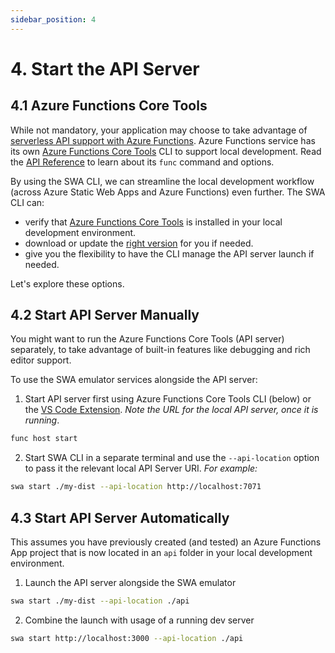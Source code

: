 ```yaml
---
sidebar_position: 4
---
```


# 4. Start the API Server

## 4.1 Azure Functions Core Tools

While not mandatory, your application may choose to take advantage of [serverless API support with Azure Functions](https://docs.microsoft.com/en-us/azure/static-web-apps/apis).
Azure Functions service has its own [Azure Functions Core Tools](https://docs.microsoft.com/en-us/azure/azure-functions/functions-run-local) CLI to support local development. Read the [API Reference](https://docs.microsoft.com/en-us/azure/azure-functions/functions-core-tools-reference?tabs=v2) to learn about its `func` command and options.

By using the SWA CLI, we can streamline the local development workflow (across Azure Static Web Apps and Azure Functions) even further. The SWA CLI can:

- verify that [Azure Functions Core Tools](https://docs.microsoft.com/en-us/azure/azure-functions/functions-run-local) is installed in your local development environment.
- download or update the [right version](https://docs.microsoft.com/en-us/azure/azure-functions/functions-run-local#install-the-azure-functions-core-tools) for you if needed.
- give you the flexibility to have the CLI manage the API server launch if needed.

Let's explore these options.

## 4.2 Start API Server Manually

You might want to run the Azure Functions Core Tools (API server) separately, to take advantage of built-in features like debugging and rich editor support.

To use the SWA emulator services alongside the API server:

1. Start API server first using Azure Functions Core Tools CLI (below) or the [VS Code Extension](https://marketplace.visualstudio.com/items?itemName=ms-azuretools.vscode-azurefunctions). _Note the URL for the local API server, once it is running_.

```bash
func host start
```

2. Start SWA CLI in a separate terminal and use the `--api-location` option to pass it the relevant local API Server URI. _For example:_

```bash
swa start ./my-dist --api-location http://localhost:7071
```

## 4.3 Start API Server Automatically

This assumes you have previously created (and tested) an Azure Functions App project that is now located in an `api` folder in your local development environment.

1. Launch the API server alongside the SWA emulator

```bash
swa start ./my-dist --api-location ./api
```

2. Combine the launch with usage of a running dev server

```bash
swa start http://localhost:3000 --api-location ./api
```
